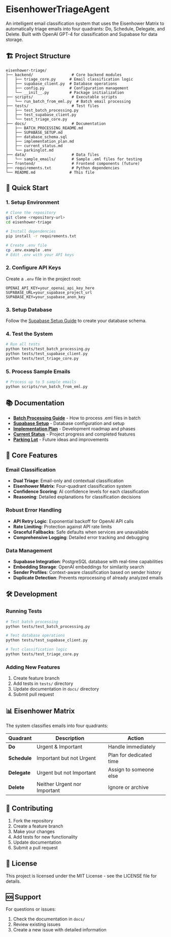 # EisenhowerTriageAgent

An intelligent email classification system that uses the Eisenhower Matrix to automatically triage emails into four quadrants: Do, Schedule, Delegate, and Delete. Built with OpenAI GPT-4 for classification and Supabase for data storage.

## 🏗️ Project Structure

```
eisenhower-triage/
├── backend/                 # Core backend modules
│   ├── triage_core.py      # Email classification logic
│   ├── supabase_client.py  # Database operations
│   ├── config.py           # Configuration management
│   └── __init__.py         # Package initialization
├── scripts/                 # Executable scripts
│   └── run_batch_from_eml.py  # Batch email processing
├── tests/                   # Test files
│   ├── test_batch_processing.py
│   ├── test_supabase_client.py
│   └── test_triage_core.py
├── docs/                    # Documentation
│   ├── BATCH_PROCESSING_README.md
│   ├── SUPABASE_SETUP.md
│   ├── database_schema.sql
│   ├── implementation_plan.md
│   ├── current_status.md
│   └── parkinglot.md
├── data/                    # Data files
│   └── sample_emails/       # Sample .eml files for testing
├── frontend/                # Frontend components (future)
├── requirements.txt         # Python dependencies
└── README.md               # This file
```

## 🚀 Quick Start

### 1. Setup Environment

```bash
# Clone the repository
git clone <repository-url>
cd eisenhower-triage

# Install dependencies
pip install -r requirements.txt

# Create .env file
cp .env.example .env
# Edit .env with your API keys
```

### 2. Configure API Keys

Create a `.env` file in the project root:

```env
OPENAI_API_KEY=your_openai_api_key_here
SUPABASE_URL=your_supabase_project_url
SUPABASE_KEY=your_supabase_anon_key
```

### 3. Setup Database

Follow the [Supabase Setup Guide](docs/SUPABASE_SETUP.md) to create your database schema.

### 4. Test the System

```bash
# Run all tests
python tests/test_batch_processing.py
python tests/test_supabase_client.py
python tests/test_triage_core.py
```

### 5. Process Sample Emails

```bash
# Process up to 5 sample emails
python scripts/run_batch_from_eml.py
```

## 📚 Documentation

- **[Batch Processing Guide](docs/BATCH_PROCESSING_README.md)** - How to process .eml files in batch
- **[Supabase Setup](docs/SUPABASE_SETUP.md)** - Database configuration and setup
- **[Implementation Plan](docs/implementation_plan.md)** - Development roadmap and phases
- **[Current Status](docs/current_status.md)** - Project progress and completed features
- **[Parking Lot](docs/parkinglot.md)** - Future ideas and improvements

## 🔧 Core Features

### Email Classification
- **Dual Triage**: Email-only and contextual classification
- **Eisenhower Matrix**: Four-quadrant classification system
- **Confidence Scoring**: AI confidence levels for each classification
- **Reasoning**: Detailed explanations for classification decisions

### Robust Error Handling
- **API Retry Logic**: Exponential backoff for OpenAI API calls
- **Rate Limiting**: Protection against API rate limits
- **Graceful Fallbacks**: Safe defaults when services are unavailable
- **Comprehensive Logging**: Detailed error tracking and debugging

### Data Management
- **Supabase Integration**: PostgreSQL database with real-time capabilities
- **Embedding Storage**: OpenAI embeddings for similarity search
- **Sender Profiles**: Context-aware classification based on sender history
- **Duplicate Detection**: Prevents reprocessing of already analyzed emails

## 🛠️ Development

### Running Tests
```bash
# Test batch processing
python tests/test_batch_processing.py

# Test database operations
python tests/test_supabase_client.py

# Test classification logic
python tests/test_triage_core.py
```

### Adding New Features
1. Create feature branch
2. Add tests in `tests/` directory
3. Update documentation in `docs/` directory
4. Submit pull request

## 📊 Eisenhower Matrix

The system classifies emails into four quadrants:

| Quadrant | Description | Action |
|----------|-------------|---------|
| **Do** | Urgent & Important | Handle immediately |
| **Schedule** | Important but not Urgent | Plan for dedicated time |
| **Delegate** | Urgent but not Important | Assign to someone else |
| **Delete** | Neither Urgent nor Important | Ignore or archive |

## 🤝 Contributing

1. Fork the repository
2. Create a feature branch
3. Make your changes
4. Add tests for new functionality
5. Update documentation
6. Submit a pull request

## 📄 License

This project is licensed under the MIT License - see the LICENSE file for details.

## 🆘 Support

For questions or issues:
1. Check the documentation in `docs/`
2. Review existing issues
3. Create a new issue with detailed information
